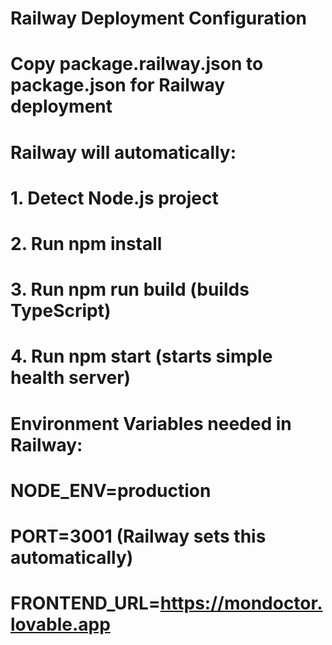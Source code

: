 # Railway Deployment Configuration
# Copy package.railway.json to package.json for Railway deployment

# Railway will automatically:
# 1. Detect Node.js project
# 2. Run npm install
# 3. Run npm run build (builds TypeScript)
# 4. Run npm start (starts simple health server)

# Environment Variables needed in Railway:
# NODE_ENV=production
# PORT=3001 (Railway sets this automatically)
# FRONTEND_URL=https://mondoctor.lovable.app